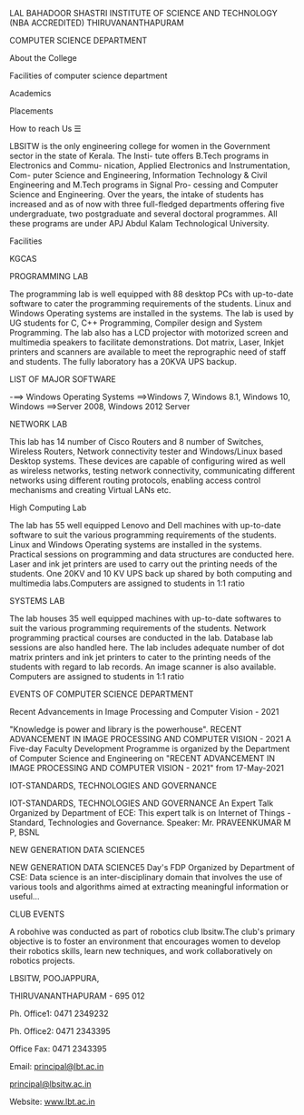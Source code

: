 LAL BAHADOOR SHASTRI INSTITUTE OF SCIENCE AND TECHNOLOGY
(NBA ACCREDITED)
THIRUVANANTHAPURAM
 
COMPUTER SCIENCE DEPARTMENT

About the College

Facilities of computer science department

Academics

Placements

How to reach Us
☰

LBSITW is the only engineering college for women in the Government sector in the state of Kerala. The Insti- tute offers B.Tech programs in Electronics and Commu- nication, Applied Electronics and Instrumentation, Com- puter Science and Engineering, Information Technology & Civil Engineering and M.Tech programs in Signal Pro- cessing and Computer Science and Engineering. Over the years, the intake of students has increased and as of now with three full-fledged departments offering five undergraduate, two postgraduate and several doctoral programmes. All these programs are under APJ Abdul Kalam Technological University.


Facilities

KGCAS

PROGRAMMING LAB


The programming lab is well equipped with 88 desktop PCs with up-to-date software to cater the programming requirements of the students. Linux and Windows Operating systems are installed in the systems. The lab is used by UG students for C, C++ Programming, Compiler design and System Programming. The lab also has a LCD projector with motorized screen and multimedia speakers to facilitate demonstrations. Dot matrix, Laser, Inkjet printers and scanners are available to meet the reprographic need of staff and students. The fully laboratory has a 20KVA UPS backup.

LIST OF MAJOR SOFTWARE

-==> Windows Operating Systems ==>Windows 7, Windows 8.1, Windows 10, Windows ==>Server 2008, Windows 2012 Server

NETWORK LAB

This lab has 14 number of Cisco Routers and 8 number of Switches, Wireless Routers, Network connectivity tester and Windows/Linux based Desktop systems. These devices are capable of configuring wired as well as wireless networks, testing network connectivity, communicating different networks using different routing protocols, enabling access control mechanisms and creating Virtual LANs etc.

High Computing Lab

The lab has 55 well equipped Lenovo and Dell machines with up-to-date software to suit the various programming requirements of the students. Linux and Windows Operating systems are installed in the systems. Practical sessions on programming and data structures are conducted here. Laser and ink jet printers are used to carry out the printing needs of the students. One 20KV and 10 KV UPS back up shared by both computing and multimedia labs.Computers are assigned to students in 1:1 ratio

SYSTEMS LAB

The lab houses 35 well equipped machines with up-to-date softwares to suit the various programming requirements of the students. Network programming practical courses are conducted in the lab. Database lab sessions are also handled here. The lab includes adequate number of dot matrix printers and ink jet printers to cater to the printing needs of the students with regard to lab records. An image scanner is also available. Computers are assigned to students in 1:1 ratio

EVENTS OF COMPUTER SCIENCE DEPARTMENT

Recent Advancements in Image Processing and Computer Vision - 2021

"Knowledge is power and library is the powerhouse". RECENT ADVANCEMENT IN IMAGE PROCESSING AND COMPUTER VISION - 2021 A Five-day Faculty Development Programme is organized by the Department of Computer Science and Engineering on "RECENT ADVANCEMENT IN IMAGE PROCESSING AND COMPUTER VISION - 2021" from 17-May-2021


IOT-STANDARDS, TECHNOLOGIES AND GOVERNANCE


IOT-STANDARDS, TECHNOLOGIES AND GOVERNANCE An Expert Talk Organized by Department of ECE: This expert talk is on Internet of Things - Standard, Technologies and Governance. Speaker: Mr. PRAVEENKUMAR M P, BSNL


NEW GENERATION DATA SCIENCE5


NEW GENERATION DATA SCIENCE5 Day's FDP Organized by Department of CSE: Data science is an inter-disciplinary domain that involves the use of various tools and algorithms aimed at extracting meaningful information or useful...


CLUB EVENTS


A robohive was conducted as part of robotics club lbsitw.The club's primary objective is to foster an environment that encourages women to develop their robotics skills, learn new techniques, and work collaboratively on robotics projects.


LBSITW, POOJAPPURA,


THIRUVANANTHAPURAM - 695 012

Ph. Office1: 0471 2349232

Ph. Office2: 0471 2343395

Office Fax: 0471 2343395

Email: principal@lbt.ac.in

principal@lbsitw.ac.in

Website: www.lbt.ac.in
